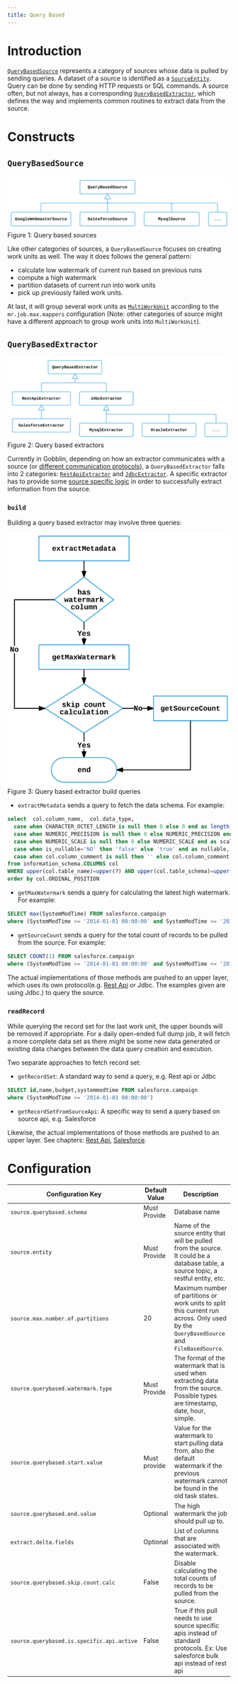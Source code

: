 ```yaml
---
title: Query Based
---
```


# Introduction
[`QueryBasedSource`](https://github.com/apache/gobblin/blob/master/gobblin-core/src/main/java/org/apache/gobblin/source/extractor/extract/QueryBasedSource.java)
represents a category of sources whose data is pulled by sending queries. A dataset of a source is identified as a
[`SourceEntity`](https://github.com/apache/gobblin/blob/master/gobblin-core/src/main/java/org/apache/gobblin/source/extractor/extract/QueryBasedSource.java#L96).
Query can be done by sending HTTP requests or SQL commands. A source often, but not always, has a corresponding
[`QueryBasedExtractor`](https://github.com/apache/gobblin/blob/master/gobblin-core/src/main/java/org/apache/gobblin/source/extractor/extract/QueryBasedExtractor.java),
which defines the way and implements common routines to extract data from the source.

# Constructs
## `QueryBasedSource`
![Query based sources](../../static/img/Gobblin-Query-Based-Sources.png)
Figure 1: Query based sources

Like other categories of sources, a `QueryBasedSource` focuses on creating work units as well. The way it does follows the general pattern:

- calculate low watermark of current run based on previous runs
- compute a high watermark
- partition datasets of current run into work units
- pick up previously failed work units.

At last, it will group several work units as
[`MultiWorkUnit`](https://github.com/apache/gobblin/blob/master/gobblin-api/src/main/java/org/apache/gobblin/source/workunit/MultiWorkUnit.java)
according to the `mr.job.max.mappers` configuration (Note: other categories of source might have a different approach to group work units into `MultiWorkUnit`). 

## `QueryBasedExtractor`
![Query based extractors](../../static/img/Gobblin-Query-Based-Extractors.png)
Figure 2: Query based extractors

Currently in Gobblin, depending on how an extractor communicates with a source
(or [different communication protocols](https://github.com/apache/gobblin/blob/master/gobblin-core/src/main/java/org/apache/gobblin/source/extractor/extract/ProtocolSpecificLayer.java)),
a `QueryBasedExtractor` falls into 2 categories:
[`RestApiExtractor`](https://github.com/apache/gobblin/blob/master/gobblin-core/src/main/java/org/apache/gobblin/source/extractor/extract/restapi/RestApiExtractor.java)
and
[`JdbcExtractor`](https://github.com/apache/gobblin/blob/master/gobblin-modules/gobblin-sql/src/main/java/org/apache/gobblin/source/jdbc/JdbcExtractor.java).
A specific extractor has to provide some
[source specific logic](https://github.com/apache/gobblin/blob/master/gobblin-core/src/main/java/org/apache/gobblin/source/extractor/extract/SourceSpecificLayer.java)
in order to successfully extract information from the source.

### `build`
Building a query based extractor may involve three queries:

![Query based extractor build queries](../../static/img/Gobblin-Query-Based-Extractor-Build-Queries.png)
Figure 3: Query based extractor build queries

- `extractMetadata` sends a query to fetch the data schema. For example:
```sql
select  col.column_name,  col.data_type,  
  case when CHARACTER_OCTET_LENGTH is null then 0 else 0 end as length,
  case when NUMERIC_PRECISION is null then 0 else NUMERIC_PRECISION end as precesion,
  case when NUMERIC_SCALE is null then 0 else NUMERIC_SCALE end as scale,
  case when is_nullable='NO' then 'false' else 'true' end as nullable,  '' as format,
  case when col.column_comment is null then '' else col.column_comment end as comment 
from information_schema.COLUMNS col
WHERE upper(col.table_name)=upper(?) AND upper(col.table_schema)=upper(?)
order by col.ORDINAL_POSITION 
```
- `getMaxWatermark` sends a query for calculating the latest high watermark. For example:
```sql
SELECT max(SystemModTime) FROM salesforce.campaign
where (SystemModTime >= '2014-01-01 00:00:00' and SystemModTime <= '2017-03-09 10:42:10')
```
- `getSourceCount` sends a query for the total count of records to be pulled from the source. For example:
```sql
SELECT COUNT(1) FROM salesforce.campaign
where (SystemModTime >= '2014-01-01 00:00:00' and SystemModTime <= '2017-03-01 19:03:07')
```

The actual implementations of those methods are pushed to an upper layer, which uses its own protocol(e.g. [Rest Api](../sources/RestApiSource.md) or Jdbc. The examples given are using Jdbc.) to query the source.

### `readRecord`
While querying the record set for the last work unit, the upper bounds will be removed if appropriate. For a daily open-ended full dump job, it will fetch a more complete data set as there
might be some new data generated or existing data changes between the data query creation and execution. 

Two separate approaches to fetch record set:

- `getRecordSet`: A standard way to send a query, e.g. Rest api or Jdbc
```sql
SELECT id,name,budget,systemmodtime FROM salesforce.campaign
where (SystemModTime >= '2014-01-01 00:00:00')
```
- `getRecordSetFromSourceApi`: A specific way to send a query based on source api, e.g. Salesforce

Likewise, the actual implementations of those methods are pushed to an upper layer. See chapters: [Rest Api](../sources/RestApiSource.md), [Salesforce](../sources/SalesforceSource.md).


# Configuration
| Configuration Key | Default Value | Description |
| ----------------- | ------------- | ----------- |
| `source.querybased.schema` | Must Provide | Database name |
| `source.entity` | Must Provide | Name of the source entity that will be pulled from the source. It could be a database table, a source topic, a restful entity, etc. |
| `source.max.number.of.partitions` |  20 | Maximum number of partitions or work units to split this current run across. Only used by the `QueryBasedSource` and `FileBasedSource`. |
| `source.querybased.watermark.type` | Must Provide | The format of the watermark that is used when extracting data from the source. Possible types are timestamp, date, hour, simple. |
| `source.querybased.start.value` | Must provide | Value for the watermark to start pulling data from, also the default watermark if the previous watermark cannot be found in the old task states. |
| `source.querybased.end.value` | Optional | The high watermark the job should pull up to. |
| `extract.delta.fields` | Optional | List of columns that are associated with the watermark. |
| `source.querybased.skip.count.calc` | False | Disable calculating the total counts of records to be pulled from the source. |
| `source.querybased.is.specific.api.active` | False | True if this pull needs to use source specific apis instead of standard protocols. Ex: Use salesforce bulk api instead of rest api |






